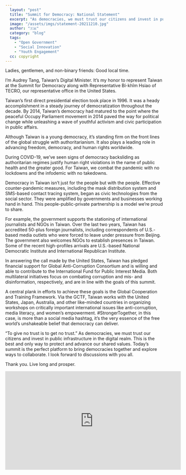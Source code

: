 ```yaml
---
  layout: "post"
  title: "Summit for Democracy: National Statement"
  excerpt: "As democracies, we must trust our citizens and invest in public infrastructure in the digital realm."
  image: "/assets/imgs/statement-20211210.jpg"
  author: "🇹🇼"
  category: "blog"
  tags: 
    - "Open Government"
    - "Social Innovation"
    - "Youth Engagement"
  cc: copyright
---
```


Ladies, gentlemen, and non-binary friends: Good local time.

I’m Audrey Tang, Taiwan’s Digital Minister. It’s my honor to represent Taiwan at the Summit for Democracy along with Representative Bí-khîm Hsiao of TECRO, our representative office in the United States.

Taiwan’s first direct presidential election took place in 1996. It was a heady accomplishment in a steady journey of democratization throughout the decade. By 2014, Taiwan’s democracy had matured to the point where the peaceful Occupy Parliament movement in 2014 paved the way for political change while unleashing a wave of youthful activism and civic participation in public affairs.

Although Taiwan is a young democracy, it’s standing firm on the front lines of the global struggle with authoritarianism. It also plays a leading role in advancing freedom, democracy, and human rights worldwide. 

During COVID-19, we’ve seen signs of democracy backsliding as authoritarian regimes justify human right violations in the name of public health and the greater good. For Taiwan, we combat the pandemic with no lockdowns and the infodemic with no takedowns.

Democracy in Taiwan isn’t just for the people but with the people. Effective counter-pandemic measures, including the mask distribution system and SMS-based contact tracing system, began as civic technologies from the social sector. They were amplified by governments and businesses working hand in hand. This people-public-private partnership is a model we’re proud to share.

For example, the government supports the stationing of international journalists and NGOs in Taiwan. Over the last two years, Taiwan has accredited 50-plus foreign journalists, including correspondents of U.S.-based media outlets who were forced to leave under pressure from Beijing. The government also welcomes NGOs to establish presences in Taiwan. Some of the recent high-profiles arrivals are U.S.-based National Democratic Institute and International Republican Institute.

In answering the call made by the United States, Taiwan has pledged financial support for Global Anti-Corruption Consortium and is willing and able to contribute to the International Fund for Public Interest Media. Both multilateral initiatives focus on combating corruption and mis- and disinformation, respectively, and are in line with the goals of this summit.

A central plank in efforts to achieve these goals is the Global Cooperation and Training Framework. Via the GCTF, Taiwan works with the United States, Japan, Australia, and other like-minded countries in organizing workshops on critically important international issues like anti-corruption, media literacy, and women’s empowerment. #StrongerTogether, in this case, is more than a social media hashtag, it’s the very essence of the free world’s unshakeable belief that democracy can deliver.

“To give no trust is to get no trust.” As democracies, we must trust our citizens and invest in public infrastructure in the digital realm. This is the best and only way to protect and advance our shared values. Today’s summit is the perfect platform to bring democracies together and explore ways to collaborate. I look forward to discussions with you all. 

Thank you. Live long and prosper.

<iframe width="560" height="315" src="https://www.youtube.com/embed/ODpuf38n0SU" frameborder="0" allowfullscreen></iframe>
